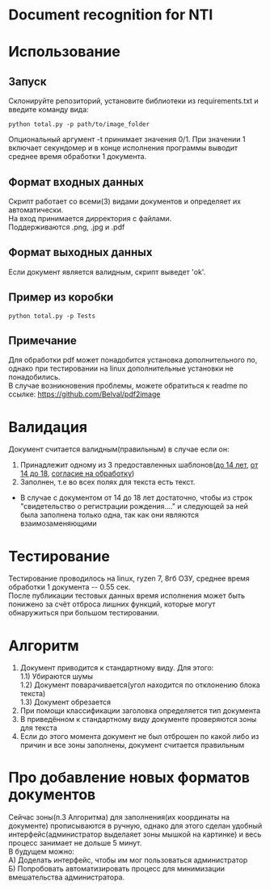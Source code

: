 # Document recognition for NTI
# Использование
## Запуск
Склонируйте репозиторий, установите библиотеки из requirements.txt и введите команду вида:
```
python total.py -p path/to/image_folder
```
Опциональный аргумент -t принимает значения 0/1. При значении 1 включает секундомер и в конце исполнения программы выводит среднее время обработки 1 документа.
## Формат входных данных
Скрипт работает со всеми(3) видами документов и определяет их автоматически.  
На вход принимается дирректория с файлами.  
Поддерживаются .png, .jpg и .pdf
## Формат выходных данных
Если документ является валидным, скрипт выведет 'ok'.
## Пример из коробки
```
python total.py -p Tests
```
## Примечание
Для обработки pdf может понадобится установка дополнительного по, однако при тестировании на linux дополнительные установки не понадобились.  
В случае возникновения проблемы, можете обратиться к readme по ссылке: https://github.com/Belval/pdf2image
# Валидация
Документ считается валидным(правильным) в случае если он:  
1) Принадлежит одному из 3 предоставленных шаблонов([до 14 лет](https://drive.google.com/file/d/1tj7hxhrnC9MAcHFFAvaugQrclcvCBptS/view), [от 14 до 18](https://drive.google.com/file/d/17jdyFcY1D7s4m7XHZfpKDEdZdWJq03nt/view), [согласие на обработку](https://drive.google.com/file/d/1n7wJ1dM3uov8wTY_y5g6I_n7rUEOd9BB/view))
2) Заполнен, т.е во всех полях для текста есть текст. 
    
* В случае с документом от 14 до 18 лет достаточно, чтобы из строк "свидетельство о регистрации рождения...." и следующей за ней была заполнена только одна, так как они являются взаимозаменяющими
# Тестирование
Тестирование проводилось на linux, ryzen 7, 8гб ОЗУ, среднее время обработки 1 документа -- 0.55 сек.  
После публикации тестовых данных время исполнения может быть понижено за счёт отброса лишних функций, которые могут обнаружиться при большом тестировании. 


# Алгоритм
1) Документ приводится к стандартному виду. Для этого:  
    1.1) Убираются шумы  
    1.2) Документ поварачивается(угол находится по отклонению блока текста)  
    1.3) Документ обрезается  
2) При помощи классификации заголовка определяется тип документа  
3) В приведённом к стандартному виду документе проверяются зоны для текста  
4) Если до этого момента документ не был отброшен по какой либо из причин и все зоны заполнены, документ считается правильным  

# Про добавление новых форматов документов
Сейчас зоны(п.3 Алгоритма) для заполнения(их координаты на документе) прописываются в ручную, однако для этого сделан удобный интерфейс(администратор выделаяет зоны мышкой на картинке) и весь процесс занимает не дольше 5 минут.  
В будущем можно:  
    А) Доделать интерфейс, чтобы им мог пользоваться администратор  
    Б) Попробовать автоматизировать процесс для минимизации вмешательства администратора.

